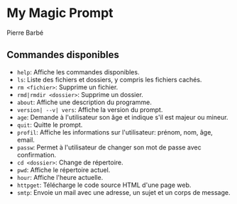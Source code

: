 # My Magic Prompt

Pierre Barbé

## Commandes disponibles

- `help`: Affiche les commandes disponibles.
- `ls`: Liste des fichiers et dossiers, y compris les fichiers cachés.
- `rm <fichier>`: Supprime un fichier.
- `rmd|rmdir <dossier>`: Supprime un dossier.
- `about`: Affiche une description du programme.
- `version| --v| vers`: Affiche la version du prompt.
- `age`: Demande à l'utilisateur son âge et indique s'il est majeur ou mineur.
- `quit`: Quitte le prompt.
- `profil`: Affiche les informations sur l'utilisateur: prénom, nom, âge, email.
- `passw`: Permet à l'utilisateur de changer son mot de passe avec confirmation.
- `cd <dossier>`: Change de répertoire.
- `pwd`: Affiche le répertoire actuel.
- `hour`: Affiche l'heure actuelle.
- `httpget`: Télécharge le code source HTML d'une page web.
- `smtp`: Envoie un mail avec une adresse, un sujet et un corps de message.
